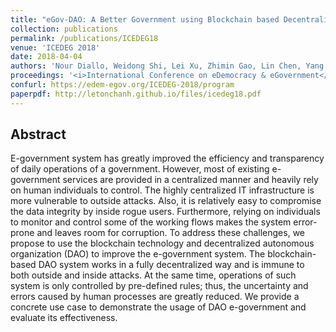 ```yaml
---
title: "eGov-DAO: A Better Government using Blockchain based Decentralized Autonomous Organization"
collection: publications
permalink: /publications/ICEDEG18
venue: 'ICEDEG 2018'
date: 2018-04-04
authors: 'Nour Diallo, Weidong Shi, Lei Xu, Zhimin Gao, Lin Chen, Yang Lu, Nolan Shah, Larry Carranco, <b>Ton-Chanh Le</b>, Abraham Bez Surez, Glenn Turner'
proceedings: '<i>International Conference on eDemocracy & eGovernment</i>'
confurl: https://edem-egov.org/ICEDEG-2018/program
paperpdf: http://letonchanh.github.io/files/icedeg18.pdf
---
```


## Abstract
E-government system has greatly improved the efficiency and transparency of daily operations of a government. However, most of existing e-government services are provided in a centralized manner and heavily rely on human individuals to control. The highly centralized IT infrastructure is more vulnerable to outside attacks. Also, it is relatively easy to compromise the data integrity by inside rogue users. Furthermore, relying on individuals to monitor and control some of the working flows makes the system error-prone and leaves room for corruption. To address these challenges, we propose to use the blockchain technology and decentralized autonomous organization (DAO) to improve the e-government system. The blockchain-based DAO system works in a fully decentralized way and is immune to both outside and inside attacks. At the same time, operations of such system is only controlled by pre-defined rules; thus, the uncertainty and errors caused by human processes are greatly reduced. We provide a concrete use case to demonstrate the usage of DAO e-government and evaluate its effectiveness.
